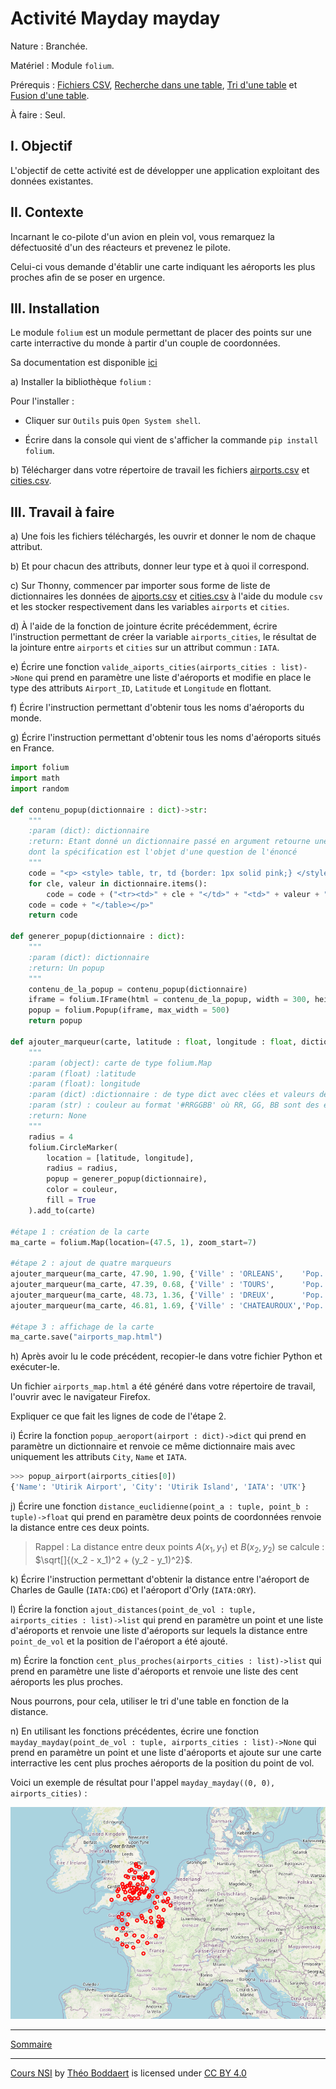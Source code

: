 # Activité Mayday mayday

Nature : Branchée.

Matériel : Module `folium`.

Prérequis : [Fichiers CSV](Fichiers_csv.md), [Recherche dans une table](Recherche_dans_une_table.md), [Tri d'une table](Tri_d_une_table.md) et [Fusion d'une table](Fusion_de_tables.md).

À faire : Seul.

## I. Objectif 

L'objectif de cette activité est de développer une application exploitant des données existantes.

## II. Contexte

Incarnant le co-pilote d'un avion en plein vol, vous remarquez la défectuosité d'un des réacteurs et prevenez le pilote.

Celui-ci vous demande d'établir une carte indiquant les aéroports les plus proches afin de se poser en urgence.

## III. Installation

Le module `folium` est un module permettant de placer des points sur une carte interractive du monde à partir d'un couple de coordonnées.

Sa documentation est disponible [ici](https://python-visualization.github.io/folium/latest/getting_started.html)

a) Installer la bibliothèque `folium` :

Pour l'installer :

- Cliquer sur `Outils` puis `Open System shell`.

- Écrire dans la console qui vient de s'afficher la commande `pip install folium`.

b) Télécharger dans votre répertoire de travail les fichiers [airports.csv](./src/airports.csv) et [cities.csv](./src/cities.csv).

## III. Travail à faire

a) Une fois les fichiers téléchargés, les ouvrir et donner le nom de chaque attribut.

b) Et pour chacun des attributs, donner leur type et à quoi il correspond.

c) Sur Thonny, commencer par importer sous forme de liste de dictionnaires les données de [aiports.csv](./src/airports.csv) et [cities.csv](./src/cities.csv) à l'aide du module `csv` et les stocker respectivement dans les variables `airports` et `cities`.

d) À l'aide de la fonction de jointure écrite précédemment, écrire l'instruction permettant de créer la variable `airports_cities`, le résultat de la jointure entre `airports` et `cities` sur un attribut commun : `IATA`.

e) Écrire une fonction `valide_aiports_cities(airports_cities : list)->None` qui prend en paramètre une liste d'aéroports et modifie en place le type des attributs `Airport_ID`, `Latitude` et `Longitude` en flottant.

f) Écrire l'instruction permettant d'obtenir tous les noms d'aéroports du monde.

g) Écrire l'instruction permettant d'obtenir tous les noms d'aéroports situés en France.

```python
import folium
import math
import random

def contenu_popup(dictionnaire : dict)->str:
    """
    :param (dict): dictionnaire
    :return: Etant donné un dictionnaire passé en argument retourne une chaîne de caractères 
    dont la spécification est l'objet d'une question de l'énoncé
    """
    code = "<p> <style> table, tr, td {border: 1px solid pink;} </style> <table>"
    for cle, valeur in dictionnaire.items():
        code = code + ("<tr><td>" + cle + "</td>" + "<td>" + valeur + "</td></tr>")
    code = code + "</table></p>"
    return code

def generer_popup(dictionnaire : dict):
    """
    :param (dict): dictionnaire
    :return: Un popup
    """
    contenu_de_la_popup = contenu_popup(dictionnaire)
    iframe = folium.IFrame(html = contenu_de_la_popup, width = 300, height = 200)
    popup = folium.Popup(iframe, max_width = 500)
    return popup

def ajouter_marqueur(carte, latitude : float, longitude : float, dictionnaire : dict, couleur : str)->None:
    """
    :param (object): carte de type folium.Map
    :param (float) :latitude
    :param (float): longitude
    :param (dict) :dictionnaire : de type dict avec clées et valeurs de type str
    :param (str) : couleur au format '#RRGGBB' où RR, GG, BB sont des entiers entre 0 et 255 en hexadécimal représentant les composant Rouge, Verte et Bleue de la couleur
    :return: None
    """
    radius = 4
    folium.CircleMarker(
        location = [latitude, longitude],
        radius = radius,
        popup = generer_popup(dictionnaire),
        color = couleur,
        fill = True
    ).add_to(carte)

#étape 1 : création de la carte  
ma_carte = folium.Map(location=(47.5, 1), zoom_start=7)

#étape 2 : ajout de quatre marqueurs
ajouter_marqueur(ma_carte, 47.90, 1.90, {'Ville' : 'ORLEANS',    'Pop.' : '114644'}, "#FF0000")
ajouter_marqueur(ma_carte, 47.39, 0.68, {'Ville' : 'TOURS',      'Pop.' : '136252'}, "#880000")
ajouter_marqueur(ma_carte, 48.73, 1.36, {'Ville' : 'DREUX',      'Pop.' : '30836'},  "#00FFFF")
ajouter_marqueur(ma_carte, 46.81, 1.69, {'Ville' : 'CHATEAUROUX','Pop.' : '43732'},  "#88BB88")

#étape 3 : affichage de la carte
ma_carte.save("airports_map.html")
```

h) Après avoir lu le code précédent, recopier-le dans votre fichier Python et exécuter-le.

Un fichier `airports_map.html` a été généré dans votre répertoire de travail, l'ouvrir avec le navigateur Firefox.

Expliquer ce que fait les lignes de code de l'étape $2$.

i) Écrire la fonction `popup_aeroport(airport : dict)->dict` qui prend en paramètre un dictionnaire et renvoie ce même dictionnaire mais avec uniquement les attributs `City`, `Name` et `IATA`.

```python
>>> popup_airport(airports_cities[0])
{'Name': 'Utirik Airport', 'City': 'Utirik Island', 'IATA': 'UTK'}
```

j) Écrire une fonction `distance_euclidienne(point_a : tuple, point_b : tuple)->float` qui prend en paramètre deux points de coordonnées renvoie la distance entre ces deux points.

> Rappel : La distance entre deux points $A(x_1, y_1)$ et $B(x_2, y_2)$ se calcule : $\sqrt[]{(x_2 - x_1)^2 + (y_2 - y_1)^2}$.

k) Écrire l'instruction permettant d'obtenir la distance entre l'aéroport de Charles de Gaulle (`IATA:CDG`) et l'aéroport d'Orly (`IATA:ORY`).

l) Écrire la fonction `ajout_distances(point_de_vol : tuple, airports_cities : list)->list` qui prend en paramètre un point et une liste d'aéroports et renvoie une liste d'aéroports sur lequels la distance entre `point_de_vol` et la position de l'aéroport a été ajouté.

m) Écrire la fonction `cent_plus_proches(airports_cities : list)->list` qui prend en paramètre une liste d'aéroports et renvoie une liste des cent aéroports les plus proches.

Nous pourrons, pour cela, utiliser le tri d'une table en fonction de la distance.

n) En utilisant les fonctions précédentes, écrire une fonction `mayday_mayday(point_de_vol : tuple, airports_cities : list)->None` qui prend en paramètre un point et une liste d'aéroports et ajoute sur une carte interractive les cent plus proches aéroports de la position du point de vol.

Voici un exemple de résultat pour l'appel `mayday_mayday((0, 0), airports_cities)` :

<img src="./img/exemple_activité_mayday_mayday.png" width=800>

__________________

[Sommaire](./../README.md)

___________

<p xmlns:cc="http://creativecommons.org/ns#" xmlns:dct="http://purl.org/dc/terms/"><a property="dct:title" rel="cc:attributionURL" href="https://github.com/boddaert/nsi">Cours NSI</a> by <a rel="cc:attributionURL dct:creator" property="cc:attributionName" href="https://github.com/boddaert">Théo Boddaert</a> is licensed under <a href="https://creativecommons.org/licenses/by/4.0/?ref=chooser-v1" target="_blank" rel="license noopener noreferrer" style="display:inline-block;">CC BY 4.0</a>  <img style="height:22px!important;margin-left:3px;vertical-align:text-bottom;" src="https://mirrors.creativecommons.org/presskit/icons/cc.svg?ref=chooser-v1" alt="">  <img style="height:22px!important;margin-left:3px;vertical-align:text-bottom;" src="https://mirrors.creativecommons.org/presskit/icons/by.svg?ref=chooser-v1" alt=""></p> 